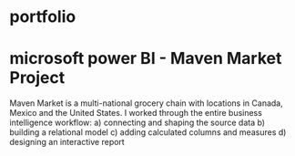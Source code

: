 # portfolio
# microsoft power BI - Maven Market Project
Maven Market is a multi-national grocery chain with locations in Canada, Mexico and the United States.
I worked through the entire business intelligence workflow:
a) connecting and shaping the source data
b) building a relational model
c) adding calculated columns and measures
d) designing an interactive report
